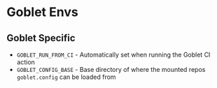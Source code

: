# Goblet Envs


## Goblet Specific
* `GOBLET_RUN_FROM_CI` - Automatically set when running the Goblet CI action
* `GOBLET_CONFIG_BASE` - Base directory of where the mounted repos `goblet.config` can be loaded from